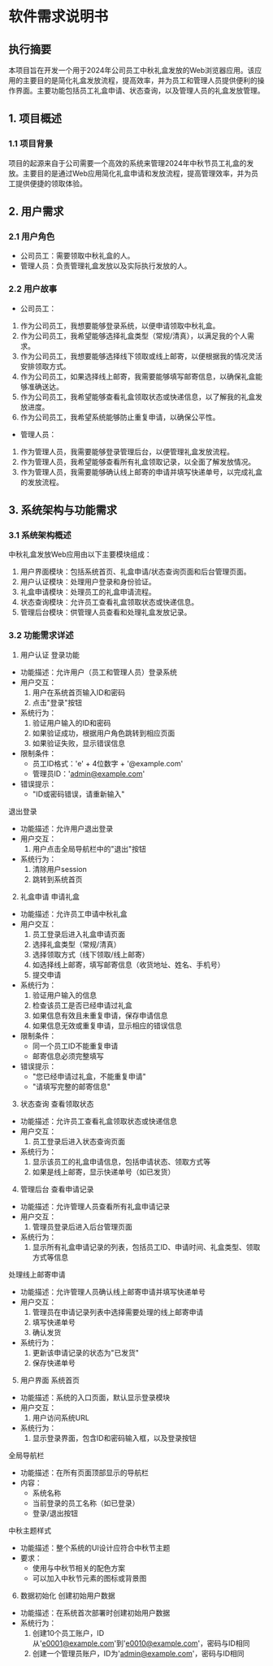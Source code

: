 
# 软件需求说明书

## 执行摘要
本项目旨在开发一个用于2024年公司员工中秋礼盒发放的Web浏览器应用。该应用的主要目的是简化礼盒发放流程，提高效率，并为员工和管理人员提供便利的操作界面。主要功能包括员工礼盒申请、状态查询，以及管理人员的礼盒发放管理。

## 1. 项目概述
### 1.1 项目背景
项目的起源来自于公司需要一个高效的系统来管理2024年中秋节员工礼盒的发放。主要目的是通过Web应用简化礼盒申请和发放流程，提高管理效率，并为员工提供便捷的领取体验。

## 2. 用户需求
### 2.1 用户角色
* 公司员工：需要领取中秋礼盒的人。
* 管理人员：负责管理礼盒发放以及实际执行发放的人。

### 2.2 用户故事
* 公司员工：
1. 作为公司员工，我想要能够登录系统，以便申请领取中秋礼盒。
2. 作为公司员工，我希望能够选择礼盒类型（常规/清真），以满足我的个人需求。
3. 作为公司员工，我想要能够选择线下领取或线上邮寄，以便根据我的情况灵活安排领取方式。
4. 作为公司员工，如果选择线上邮寄，我需要能够填写邮寄信息，以确保礼盒能够准确送达。
5. 作为公司员工，我希望能够查看礼盒领取状态或快递信息，以了解我的礼盒发放进度。
6. 作为公司员工，我希望系统能够防止重复申请，以确保公平性。

* 管理人员：
1. 作为管理人员，我需要能够登录管理后台，以便管理礼盒发放流程。
2. 作为管理人员，我希望能够查看所有礼盒领取记录，以全面了解发放情况。
3. 作为管理人员，我需要能够确认线上邮寄的申请并填写快递单号，以完成礼盒的发放流程。

## 3. 系统架构与功能需求
### 3.1 系统架构概述
中秋礼盒发放Web应用由以下主要模块组成：
1. 用户界面模块：包括系统首页、礼盒申请/状态查询页面和后台管理页面。
2. 用户认证模块：处理用户登录和身份验证。
3. 礼盒申请模块：处理员工的礼盒申请流程。
4. 状态查询模块：允许员工查看礼盒领取状态或快递信息。
5. 管理后台模块：供管理人员查看和处理礼盒发放记录。

### 3.2 功能需求详述
1. 用户认证
登录功能
  - 功能描述：允许用户（员工和管理人员）登录系统
  - 用户交互：
    1. 用户在系统首页输入ID和密码
    2. 点击"登录"按钮
  - 系统行为：
    1. 验证用户输入的ID和密码
    2. 如果验证成功，根据用户角色跳转到相应页面
    3. 如果验证失败，显示错误信息
  - 限制条件：
    - 员工ID格式：'e' + 4位数字 + '@example.com'
    - 管理员ID：'admin@example.com'
  - 错误提示：
    - "ID或密码错误，请重新输入"

退出登录
  - 功能描述：允许用户退出登录
  - 用户交互：
    1. 用户点击全局导航栏中的"退出"按钮
  - 系统行为：
    1. 清除用户session
    2. 跳转到系统首页

2. 礼盒申请
申请礼盒
  - 功能描述：允许员工申请中秋礼盒
  - 用户交互：
    1. 员工登录后进入礼盒申请页面
    2. 选择礼盒类型（常规/清真）
    3. 选择领取方式（线下领取/线上邮寄）
    4. 如选择线上邮寄，填写邮寄信息（收货地址、姓名、手机号）
    5. 提交申请
  - 系统行为：
    1. 验证用户输入的信息
    2. 检查该员工是否已经申请过礼盒
    3. 如果信息有效且未重复申请，保存申请信息
    4. 如果信息无效或重复申请，显示相应的错误信息
  - 限制条件：
    - 同一个员工ID不能重复申请
    - 邮寄信息必须完整填写
  - 错误提示：
    - "您已经申请过礼盒，不能重复申请"
    - "请填写完整的邮寄信息"

3. 状态查询
查看领取状态
  - 功能描述：允许员工查看礼盒领取状态或快递信息
  - 用户交互：
    1. 员工登录后进入状态查询页面
  - 系统行为：
    1. 显示该员工的礼盒申请信息，包括申请状态、领取方式等
    2. 如果是线上邮寄，显示快递单号（如已发货）

4. 管理后台
查看申请记录
  - 功能描述：允许管理人员查看所有礼盒申请记录
  - 用户交互：
    1. 管理员登录后进入后台管理页面
  - 系统行为：
    1. 显示所有礼盒申请记录的列表，包括员工ID、申请时间、礼盒类型、领取方式等信息

处理线上邮寄申请
  - 功能描述：允许管理人员确认线上邮寄申请并填写快递单号
  - 用户交互：
    1. 管理员在申请记录列表中选择需要处理的线上邮寄申请
    2. 填写快递单号
    3. 确认发货
  - 系统行为：
    1. 更新该申请记录的状态为"已发货"
    2. 保存快递单号

5. 用户界面
系统首页
  - 功能描述：系统的入口页面，默认显示登录模块
  - 用户交互：
    1. 用户访问系统URL
  - 系统行为：
    1. 显示登录界面，包含ID和密码输入框，以及登录按钮

全局导航栏
  - 功能描述：在所有页面顶部显示的导航栏
  - 内容：
    - 系统名称
    - 当前登录的员工名称（如已登录）
    - 登录/退出按钮

中秋主题样式
  - 功能描述：整个系统的UI设计应符合中秋节主题
  - 要求：
    - 使用与中秋节相关的配色方案
    - 可以加入中秋节元素的图标或背景图

6. 数据初始化
创建初始用户数据
  - 功能描述：在系统首次部署时创建初始用户数据
  - 系统行为：
    1. 创建10个员工账户，ID从'e0001@example.com'到'e0010@example.com'，密码与ID相同
    2. 创建一个管理员账户，ID为'admin@example.com'，密码与ID相同

